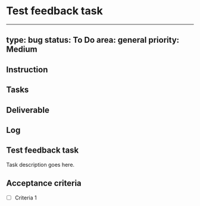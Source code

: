 # Test feedback task

---
type: bug
status: To Do
area: general
priority: Medium
---


## Instruction

## Tasks

## Deliverable

## Log

## Test feedback task
Task description goes here.

## Acceptance criteria
- [ ] Criteria 1
